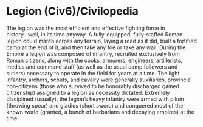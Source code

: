# Legion (Civ6)/Civilopedia

The legion was the most efficient and effective fighting force in history...well, in its time anyway. A fully-equipped, fully-staffed Roman legion could march across any terrain, laying a road as it did, built a fortified camp at the end of it, and then take any foe or take any wall. During the Empire a legion was composed of infantry, recruited exclusively from Roman citizens, along with the cooks, armorers, engineers, artillerists, medics and command staff (as well as the usual camp followers and sutlers) necessary to operate in the field for years at a time. The light infantry, archers, scouts, and cavalry were generally auxiliaries, provincial non-citizens (those who survived to be honorably discharged gained citizenship) assigned to a legion as necessity dictated. Extremely disciplined (usually), the legion’s heavy infantry were armed with pilum (throwing spear) and gladius (short sword) and conquered most of the known world (granted, a bunch of barbarians and decaying empires) at the time.
